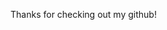 Thanks for checking out my github! 
<!-- # <img src="https://github.com/gathrean/gathrean/assets/77172769/bef2ac1b-11f9-4682-8840-ded8f6d57bfa" alt="GDC" width="20" height="20"> Hello World 👋🏽 

My name is Gathrean, but you can call me Ean!


- 🎓 I'm currently a 2nd year student in the Computer Systems Technology program in BCIT.

- 🎧 When I'm not coding, I love to make beats and doing graphic design!

- 📬 Reach out to me via gathrean@icloud.com

Thanks for checking out my github! 



![Overall GitHub Stats](http://github-profile-summary-cards.vercel.app/api/cards/profile-details?username=gathrean&theme=react)
![Top Languages by Repo](http://github-profile-summary-cards.vercel.app/api/cards/repos-per-language?username=gathrean&theme=react)
![Top Languages by Commit](http://github-profile-summary-cards.vercel.app/api/cards/most-commit-language?username=gathrean&theme=react)


## <img src="https://github.com/gathrean/gathrean/assets/77172769/bef2ac1b-11f9-4682-8840-ded8f6d57bfa" alt="GDC" width="20" height="20"> Project Repo Spotlight
  
### (Click on image to visit their GitHub repo)

[![Nebula](https://github.com/gathrean/gathrean/assets/77172769/6b7deef7-c0a4-4439-9cf0-e35eedb3fdf1)](https://github.com/gathrean/Nebula)
[![OrcaSwipe](https://github.com/gathrean/gathrean/assets/77172769/07e9aeac-f21c-49a9-901d-bc9d2b8ac789)](https://github.com/gathrean/OrcaSwipe)
[![DungeonQuad](https://github.com/gathrean/gathrean/assets/77172769/907c905f-697f-47a8-9d0d-44670e917abd)](https://github.com/BardiaTiM/DungeonQuad)
[![CareLink](https://github.com/gathrean/gathrean/assets/77172769/9b88ca72-93c4-4682-abd5-697c5032e979)](https://github.com/BardiaTiM/CareLink)
[![YapPad](https://github.com/gathrean/gathrean/assets/77172769/8a2825c7-08bc-441f-834b-58825d6fcdd4)](https://github.com/xinyang417/YapPad)

## <img src="https://github.com/gathrean/gathrean/assets/77172769/bef2ac1b-11f9-4682-8840-ded8f6d57bfa" alt="GDC" width="20" height="20"> My Tech Stack

| Type                       | Languages                                                                                                                                                                        |
|----------------------------|--------------------------------------------------------------------------------------------------------------------------------------------------------------------------------- |
| 🪴 Currently Learning      | ![](https://skillicons.dev/icons?i=ts) ![](https://skillicons.dev/icons?i=tailwind) ![](https://skillicons.dev/icons?i=postgres) ![](https://skillicons.dev/icons?i=cs)          |
| 👁️ Frontend Development    | ![](https://skillicons.dev/icons?i=html,css,js) ![](https://skillicons.dev/icons?i=react) ![](https://skillicons.dev/icons?i=bootstrap)                                          |
| ⚙️ Backend Development     | ![](https://skillicons.dev/icons?i=express) ![](https://skillicons.dev/icons?i=npm) ![](https://skillicons.dev/icons?i=nodejs)                                                   |
| 💻 Programming Languages   | ![](https://skillicons.dev/icons?i=java,kotlin) ![](https://skillicons.dev/icons?i=c,cpp)  ![](https://skillicons.dev/icons?i=r)                                                 |
| 💻 IDEs                    | ![](https://skillicons.dev/icons?i=vscode) ![](https://skillicons.dev/icons?i=idea) ![](https://skillicons.dev/icons?i=clion) ![](https://skillicons.dev/icons?i=androidstudio)  |
| 🛠️ Database                | ![](https://skillicons.dev/icons?i=mongodb) ![](https://skillicons.dev/icons?i=firebase) ![](https://skillicons.dev/icons?i=mysql) ![](https://skillicons.dev/icons?i=sqlite)    |
| 🌐 Hosting                 | ![](https://skillicons.dev/icons?i=vercel) ![](https://skillicons.dev/icons?i=netlify)                                                                                           |
| 📖 Documentation           | ![](https://skillicons.dev/icons?i=md) ![](https://skillicons.dev/icons?i=notion) ![](https://skillicons.dev/icons?i=obsidian)                                                   |  
| ⚙️ Operating Systems       | ![](https://skillicons.dev/icons?i=apple) ![](https://skillicons.dev/icons?i=windows)                                                                                            |      
| 🪐 Other                   | ![](https://skillicons.dev/icons?i=ableton) ![](https://skillicons.dev/icons?i=ps)                                                                                               |


## <img src="https://github.com/gathrean/gathrean/assets/77172769/bef2ac1b-11f9-4682-8840-ded8f6d57bfa" alt="GDC" width="20" height="20"> My GitHub Stats

![Top Languages by Repo](http://github-profile-summary-cards.vercel.app/api/cards/repos-per-language?username=gathrean&theme=react)
![Top Languages by Commit](http://github-profile-summary-cards.vercel.app/api/cards/most-commit-language?username=gathrean&theme=react)
![gathrean's Stats](https://github-readme-stats.vercel.app/api?username=gathrean&theme=react&show_icons=true&hide_border=true&count_private=true)
![gathrean's Streak](https://github-readme-streak-stats.herokuapp.com/?user=gathrean&theme=react&hide_border=true)

-->

<!--
**gathrean/gathrean** is a ✨ _special_ ✨ repository because its `README.md` (this file) appears on your GitHub profile.

![discord-avatar-512-RCB3T](https://github.com/gathrean/gathrean/assets/77172769/2c6b5072-a9a8-48fb-bba8-38b7ca313307)

https://github.com/gathrean/gathrean/assets/77172769/eac20a6b-0c27-4b0e-b72a-778b3844ba05


![Screenshot 2024-04-06 at 1 51 36 PM 2](https://github.com/gathrean/gathrean/assets/77172769/0ca7f865-da53-4328-b2a1-6e16fa59b6ed)

Here are some ideas to get you started:

- 🔭 I’m currently working on ...
- 🌱 I’m currently learning ...
- 👯 I’m looking to collaborate on ...
- 🤔 I’m looking for help with ...
- 💬 Ask me about ...
- 📫 How to reach me: ...
- 😄 Pronouns: ...
- ⚡ Fun fact: ...
-->
